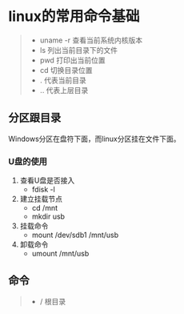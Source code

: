 # linux的常用命令基础

>* uname -r 查看当前系统内核版本
>* ls 列出当前目录下的文件
>* pwd 打印出当前位置
>* cd 切换目录位置
>* . 代表当前目录
>* .. 代表上层目录

## 分区跟目录

Windows分区在盘符下面，而linux分区挂在文件下面。

### U盘的使用
1. 查看U盘是否接入
   * fdisk -l  
2. 建立挂载节点
   * cd /mnt        
   * mkdir usb
3. 挂载命令
   * mount /dev/sdb1 /mnt/usb
4. 卸载命令
   * umount /mnt/usb
   
## 命令
>* / 根目录
